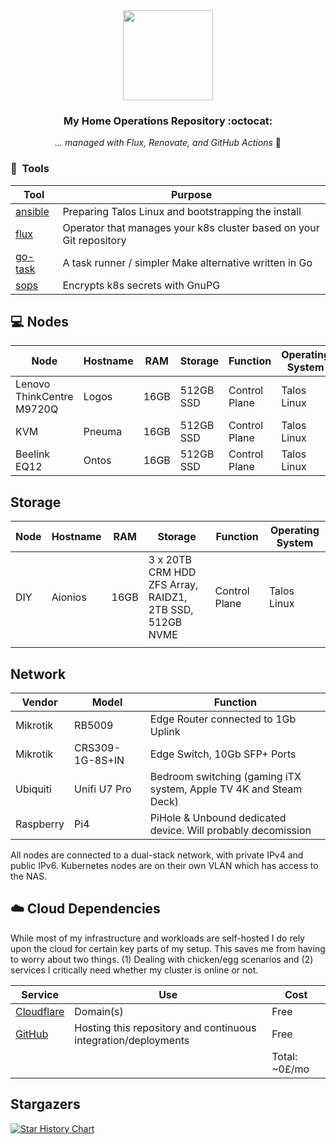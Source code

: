 <div align="center">

<img src="https://raw.githubusercontent.com/onedr0p/home-ops/main/docs/src/assets/logo.png" align="center" width="144px" height="144px"/>

### My Home Operations Repository :octocat:

_... managed with Flux, Renovate, and GitHub Actions_ 🤖

</div>

### :wrench:&nbsp; Tools

| Tool                                                               | Purpose                                                             |
|--------------------------------------------------------------------|---------------------------------------------------------------------|
| [ansible](https://www.ansible.com)                                 | Preparing Talos Linux and bootstrapping the install                 |
| [flux](https://toolkit.fluxcd.io/)                                 | Operator that manages your k8s cluster based on your Git repository |
| [go-task](https://github.com/go-task/task)                         | A task runner / simpler Make alternative written in Go              |
| [sops](https://github.com/mozilla/sops)                            | Encrypts k8s secrets with GnuPG                                     |


## 💻 Nodes
| Node                          | Hostname        | RAM  | Storage                                            | Function         | Operating System |
|-------------------------------|-----------------|------|----------------------------------------------------|------------------|------------------|
| Lenovo ThinkCentre M9720Q     | Logos           | 16GB | 512GB SSD                                          | Control Plane    | Talos Linux      |
| KVM                           | Pneuma          | 16GB | 512GB SSD                                          | Control Plane    | Talos Linux      |
| Beelink EQ12                  | Ontos           | 16GB | 512GB SSD                                          | Control Plane    | Talos Linux      |


## Storage
| Node                          | Hostname        | RAM  | Storage                                                 | Function         | Operating System |
|-------------------------------|-----------------|------|---------------------------------------------------------|------------------|------------------|
| DIY                           | Aionios         | 16GB | 3 x 20TB CRM HDD ZFS Array, RAIDZ1, 2TB SSD, 512GB NVME | Control Plane    | Talos Linux      |
|                               |                 |      |                                                         |                  |                  |


## Network

| Vendor   | Model                        | Function                                                          |
|----------|------------------------------|-------------------------------------------------------------------|
| Mikrotik | RB5009                       | Edge Router connected to 1Gb Uplink                               |
| Mikrotik | CRS309-1G-8S+IN              | Edge Switch, 10Gb SFP+ Ports                                      |
| Ubiquiti | Unifi U7 Pro                 | Bedroom switching (gaming iTX system, Apple TV 4K and Steam Deck) |
| Raspberry| Pi4                          | PiHole & Unbound dedicated device. Will probably decomission      |

All nodes are connected to a dual-stack network, with private IPv4 and public IPv6.
Kubernetes nodes are on their own VLAN which has access to the NAS.

## ☁️ Cloud Dependencies

While most of my infrastructure and workloads are self-hosted I do rely upon the cloud for certain key parts of my setup. This saves me from having to worry about two things. (1) Dealing with chicken/egg scenarios and (2) services I critically need whether my cluster is online or not.

| Service                                                               | Use                                                                | Cost           |
|-----------------------------------------------------------------------|--------------------------------------------------------------------|----------------|
| [Cloudflare](https://www.cloudflare.com/)                             | Domain(s)                                                          | Free           |
| [GitHub](https://github.com/)                                         | Hosting this repository and continuous integration/deployments     | Free           |
|                                                                       |                                                                    | Total: ~0£/mo  |

## Stargazers

[![Star History Chart](https://api.star-history.com/svg?repos=tajinder400/home-operations&type=Date)](https://star-history.com/#tajinder400/home-operations&Date)
